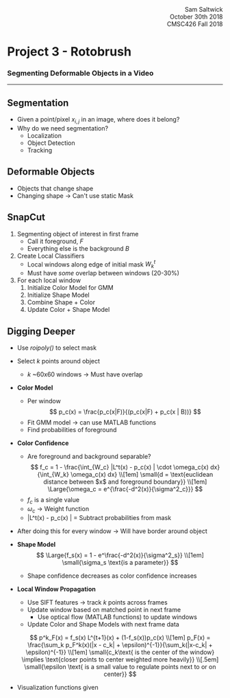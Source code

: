 <div style="text-align: right">Sam Saltwick </div>
<div style="text-align: right">October 30th 2018 </div>
<div style="text-align: right">CMSC426 Fall 2018 </div>

# Project 3 - Rotobrush
### Segmenting Deformable Objects in a Video
---

## Segmentation
- Given a point/pixel $x_{i,j}$ in an image, where does it belong?
- Why do we need segmentation?
    + Localization
    + Object Detection
    + Tracking

## Deformable Objects
- Objects that change shape
- Changing shape -> Can't use static Mask

## SnapCut
1. Segmenting object of interest in first frame
    - Call it foreground, $F$ 
    - Everything else is the background $B$
2. Create Local Classifiers
    - Local windows along edge of initial mask $W_k^t$
    - Must have *some* overlap between windows (20-30%)
3. For each local window
    1. Initialize Color Model for GMM
    2. Initialize Shape Model
    3. Combine Shape + Color
    4. Update Color + Shape Model

## Digging Deeper
- Use *roipoly()* to select mask
- Select $k$ points around object 
    - $k$ ~60x60 windows -> Must have overlap
- **Color Model**
    - Per window
    $$
    p_c(x) = \frac{p_c(x|F)}{(p_c(x|F) + p_c(x | B))}
    $$
    - Fit GMM model -> can use MATLAB functions
    - Find probabilities of foreground 
- **Color Confidence**
    + Are foreground and background separable?
    $$
    f_c = 1 - \frac{\int_{W_c} |L^t(x) - p_c(x) | \cdot \omega_c(x) dx}{\int_{W_k} \omega_c(x) dx}
    \\[1em]
    \small{d = \text{euclidean distance between $x$ and foreground boundary}}
    \\[1em]
    \Large{\omega_c = e^{\frac{-d^2(x)}{\sigma^2_c}}}
    $$
    + $f_c$ is a single value
    + $\omega_c$ -> Weight function
    + |L^t(x) - p_c(x) | = Subtract probabilities from mask
- After doing this for every window -> Will have border around object
- **Shape Model** 
    $$
    \Large{f_s(x) = 1 - e^\frac{-d^2(x)}{\sigma^2_s}}
    \\[1em]
    \small{\sigma_s \text{is a parameter}}
    $$
    - Shape confidence decreases as color confidence increases
- **Local Window Propagation**
    + Use SIFT features -> track $k$ points across frames
    + Update window based on matched point in next frame
        - Use optical flow (MATLAB functions) to update windows
    + Update Color and Shape Models with next frame data

    $$
    p^k_F(x) = f_s(x) L^{t+1}(x) + (1-f_s(x))p_c(x)
    \\[1em]
    p_F(x) = \frac{\sum_k p_F^k(x)(|x - c_k| + \epsilon)^{-1}}{\sum_k(|x-c_k| + \epsilon)^{-1}}
    \\[1em]
    \small{c_k\text{ is the center of the window} \implies \text{closer points to center weighted more heavily}}
    \\[.5em]
    \small{\epsilon \text{ is a small value to regulate points next to or on center}}
    $$
- Visualization functions given
